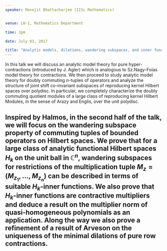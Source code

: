 ```yaml
---
speaker: Monojit Bhattacharjee (IISc Mathematics)


venue: LH-1, Mathematics Department

time: 3pm

date: July 03, 2017

title: "Analytic models, dilations, wandering subspaces, and inner functions"
---
```

In this talk we will discuss an analytic model theory for pure hyper-
contractions (introduced by J. Agler) which is analogous to Sz.Nagy-Foias
model theory for contractions. We then proceed to study analytic model
theory for doubly commuting $n$-tuples of operators and analyze the
structure of joint shift co-invariant subspaces of reproducing kernel
Hilbert spaces over polydisc. In particular, we completely characterize
the doubly commuting quotient modules of a large class of reproducing
kernel Hilbert Modules, in the sense of Arazy and Englis, over the unit
polydisc.

  Inspired by Halmos, in the second half of the talk, we will focus on the
wandering subspace property of commuting tuples of bounded operators on
Hilbert spaces. We prove that for a large class of analytic functional
Hilbert spaces $H_k$ on the unit ball in $\mathbb{C}^n$, wandering subspaces for
restrictions of the multiplication tuple $M_z = (M_{z_1},...,M_{z_n})$ can
be described in terms of suitable $H_k$-inner functions. We also prove
that $H_k$-inner functions are contractive multipliers and deduce a result
on the multiplier norm of quasi-homogeneous polynomials as an
application. Along the way we also prove a refinement of a result of
Arveson on the uniqueness of the minimal dilations of pure row
contractions.
---
